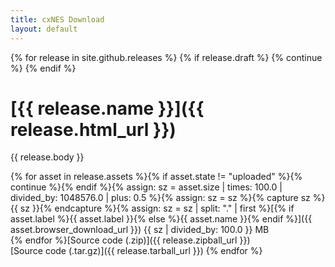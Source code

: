 ```yaml
---
title: cxNES Download
layout: default
---
```


{% for release in site.github.releases %}
 {% if release.draft %}
    {% continue %}
  {% endif %}
# [{{ release.name }}]({{ release.html_url }})  

  {{ release.body }}

{% for asset in release.assets %}{% if asset.state != "uploaded" %}{% continue %}{% endif %}{% assign: sz = asset.size | times: 100.0 | divided_by: 1048576.0 | plus: 0.5 %}{% assign: sz = sz %}{% capture sz %}{{ sz }}{% endcapture %}{% assign: sz = sz | split: "."  | first %}[{% if asset.label %}{{ asset.label }}{% else %}{{ asset.name }}{% endif %}]({{ asset.browser_download_url }}) {{ sz | divided_by: 100.0 }} MB  
{% endfor %}[Source code (.zip)]({{ release.zipball_url }})  
[Source code (.tar.gz)]({{ release.tarball_url }})
{% endfor %}


